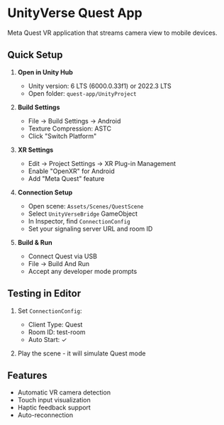 # UnityVerse Quest App

Meta Quest VR application that streams camera view to mobile devices.

## Quick Setup

1. **Open in Unity Hub**
   - Unity version: 6 LTS (6000.0.33f1) or 2022.3 LTS
   - Open folder: `quest-app/UnityProject`

2. **Build Settings** 
   - File → Build Settings → Android
   - Texture Compression: ASTC
   - Click "Switch Platform"

3. **XR Settings**
   - Edit → Project Settings → XR Plug-in Management
   - Enable "OpenXR" for Android
   - Add "Meta Quest" feature

4. **Connection Setup**
   - Open scene: `Assets/Scenes/QuestScene`
   - Select `UnityVerseBridge` GameObject
   - In Inspector, find `ConnectionConfig`
   - Set your signaling server URL and room ID

5. **Build & Run**
   - Connect Quest via USB
   - File → Build And Run
   - Accept any developer mode prompts

## Testing in Editor

1. Set `ConnectionConfig`:
   - Client Type: Quest
   - Room ID: test-room
   - Auto Start: ✓

2. Play the scene - it will simulate Quest mode

## Features

- Automatic VR camera detection
- Touch input visualization
- Haptic feedback support
- Auto-reconnection